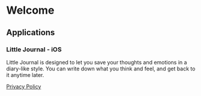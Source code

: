 # Welcome

## Applications

### Little Journal - iOS

Little Journal is designed to let you save your thoughts and emotions in a diary-like style. You can write down what you think and feel, and get back to it anytime later.

[Privacy Policy](JournalPrivacyPolicy.md)
